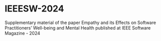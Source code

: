 # IEEESW-2024
 Supplementary material of the paper Empathy and its Effects on Software Practitioners’ Well-being and Mental Health published at IEEE Software Magazine - 2024
